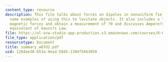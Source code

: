 ```yaml
---
content_type: resource
description: This file talks about forces on dipoles in nonuniform fields, and show
  some examples of using this to levitate objects. It also includes a lab to measure
  magnetic forces and obtain a measurement of ?0 and discusses Ampere?s Law, the magnetic
  equivalent of Gauss?s Law.
file: https://ol-ocw-studio-app-production.s3.amazonaws.com/courses/8-02t-electricity-and-magnetism-spring-2005/1264ee38b53a9ead58451304f5663059_summary_w07d2.pdf
file_type: application/pdf
resourcetype: Document
title: summary_w07d2.pdf
uid: 1264ee38-b53a-9ead-5845-1304f5663059
---
```


